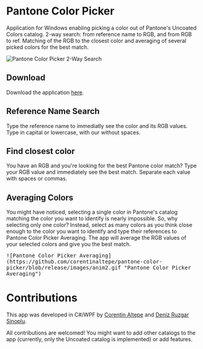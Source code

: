 # Pantone Color Picker
Application for Windows enabling picking a color out of Pantone's Uncoated Colors catalog. 2-way search: from reference name to RGB, and from RGB to ref. Matching of the RGB to the closest color and averaging of several picked colors for the best match.


![Pantone Color Picker 2-Way Search](https://github.com/corentinaltepe/pantone-color-picker/blob/master/images/anim1.gif?raw=true "Pantone Color Picker 2-Way Search")


## Download
Download the application [here](https://github.com/corentinaltepe/pantone-color-picker/releases/latest).

## Reference Name Search
Type the reference name to immediatly see the color and its RGB values. Type in capital or lowercase, with our without spaces.

## Find closest color
You have an RGB and you're looking for the best Pantone color match? Type your RGB value and immediately see the best match. Separate each value with spaces or commas.


## Averaging Colors
You might have noticed, selecting a single color in Pantone's catalog matching the color you want to identify is nearly impossible. So, why selecting only one color? Instead, select as many colors as you think close enough to the color you want to identify and type their references to Pantone Color Picker Averaging. The app will average the RGB values of your selected colors and give you the best match.


<kbd>
![Pantone Color Picker Averaging](https://github.com/corentinaltepe/pantone-color-picker/blob/release/images/anim2.gif "Pantone Color Picker Averaging")
</kbd>


# Contributions
This app was developed in C#/WPF by [Corentin Altepe](https://github.com/corentinaltepe) and [Deniz Ruzgar Sinoplu](https://github.com/denizruzgar).

All contributions are welcomed! You might want to add other catalogs to the app (currently, only the Uncoated catalog is implemented) or add features.
